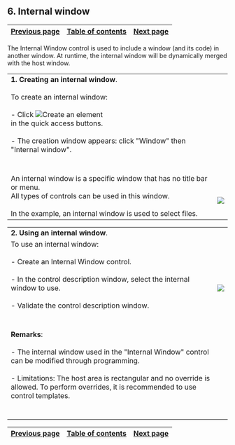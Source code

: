 
## 6. Internal window
			

| [Previous page](../Concepts_WD/1410086971.md) | [Table of contents](../Concepts_WD/1410087098.md) | [Next page](../Concepts_WD/1410086973.md) |
| --- | --- | --- |



<a name="NOTE1"></a>
<a name="NOTE1_1"></a>
The Internal Window control is used to include a window (and its code) in another window. At runtime, the internal window will be dynamically merged with the host window.


|   |   |
| --- | --- |
| **1. Creating an internal window**.<br><br>To create an internal window:<br><br>- Click ![Create an element](https://doc.pcsoft.fr/en-US/images/image.awp?langid=3&name=ICO_Nouveau.gif)<br> in the quick access buttons. <br><br>- The creation window appears: click "Window" then "Internal window".<br><br><br> |
| An internal window is a specific window that has no title bar or menu.<br>All types of controls can be used in this window.<br><br>In the example, an internal window is used to select files. | <br>![](https://doc.pcsoft.fr/en-US/images/image.awp?langid=3&name=P1_Fen%EAtre%20interne%20-%20HC%20N%B0002.gif)<br> |




|   |   |
| --- | --- |
| **2. Using an internal window**. |
| To use an internal window:<br><br>- Create an Internal Window control.<br><br>- In the control description window, select the internal window to use.<br><br>- Validate the control description window.<br><br><br> | <br>![](https://doc.pcsoft.fr/en-US/images/image.awp?langid=3&name=P1_Fen%EAtre%20interne%20-%20HC%20N%B0001.gif&type=thumb)<br> |
| **Remarks**:<br><br>- The internal window used in the "Internal Window" control can be modified through programming.<br><br>- Limitations: The host area is rectangular and no override is allowed. To perform overrides, it is recommended to use control templates.<br><br><br> |



| [Previous page](../Concepts_WD/1410086971.md) | [Table of contents](../Concepts_WD/1410087098.md) | [Next page](../Concepts_WD/1410086973.md) |
| --- | --- | --- |




